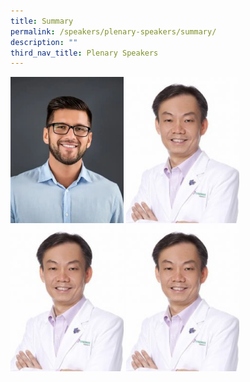 ```yaml
---
title: Summary
permalink: /speakers/plenary-speakers/summary/
description: ""
third_nav_title: Plenary Speakers
---
```

<div class="image-speaker-container">
    <a href="/speakers/plenary-speakers/speaker-1/"><img src="/images/my-passport-photo%201.png" alt="Image 1"></a>
    <a href="/speakers/plenary-speakers/speaker-2/"><img src="/images/Phy-Ho-Wee-Kok-315x300-c-default%201.png" alt="Image 2"></a>
	  <a href="https://www.aic.sg/"><img src="/images/Phy-Ho-Wee-Kok-315x300-c-default%201.png" alt="Image 2"></a>
	 <a href="https://www.aic.sg/"><img src="/images/Phy-Ho-Wee-Kok-315x300-c-default%201.png" alt="Image 2"></a>
</div>